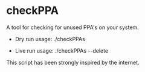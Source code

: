 # checkPPA

A tool for checking for unused PPA's on your system.

- Dry run usage: ./checkPPAs

- Live run usage: ./checkPPAs --delete

This script has been strongly inspired by the internet.
